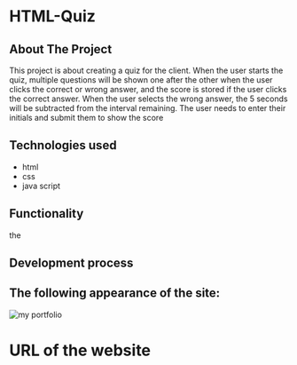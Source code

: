 # HTML-Quiz

## About The Project

This project is about creating a quiz for the client. When the user starts the quiz, multiple questions will be shown one after the other when the user clicks the correct or wrong answer, and the score is stored if the user clicks the correct answer. When the user selects the wrong answer, the 5 seconds will be subtracted from the interval remaining. The user needs to enter their initials  and submit them to show the score 
## Technologies used

- html
- css
- java script

## Functionality
the 

## Development process

## The following appearance of the site:

![my portfolio](./assets/website.gif)

# URL of the website

